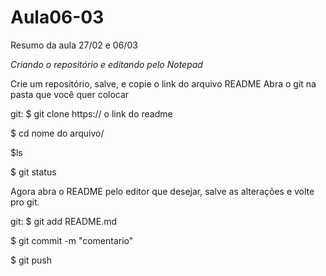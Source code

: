 # Aula06-03
Resumo da aula 27/02 e 06/03


*Criando o repositório e editando pelo Notepad*

Crie um repositório, salve, e copie o link do arquivo README
Abra o git na pasta que você quer colocar

git: 
$ git clone https:// o link do readme

$ cd nome do arquivo/

$ls

$ git status

Agora abra o README pelo editor que desejar, salve as alterações e volte pro git.

git: 
$ git add README.md

$ git commit -m "comentario"

$ git push

